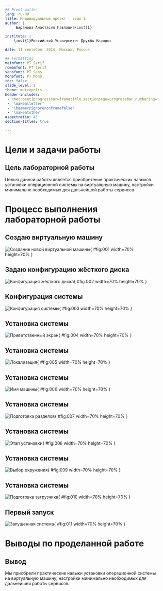 ```yaml
---
## Front matter
lang: ru-RU
title: Индивидуальный проект - этап 1
author: |
	 Баранова Анастасия Павловна\inst{1}

institute: |
	\inst{1}Российский Университет Дружбы Народов

date: 11 сентября, 2024, Москва, Россия

## Formatting
mainfont: PT Serif
romanfont: PT Serif
sansfont: PT Sans
monofont: PT Mono
toc: false
slide_level: 2
theme: metropolis
header-includes: 
 - \metroset{progressbar=frametitle,sectionpage=progressbar,numbering=fraction}
 - '\makeatletter'
 - '\beamer@ignorenonframefalse'
 - '\makeatother'
aspectratio: 43
section-titles: true

---
```


# Цели и задачи работы

## Цель лабораторной работы

Целью данной работы является приобретение практических навыков установки операционной системы на виртуальную машину, настройки минимально необходимых для дальнейшей работы сервисов

# Процесс выполнения лабораторной работы

## Создаю виртуальную машину

![Создание новой виртуальной машины](image/01.png){ #fig:001 width=70% height=70% }

## Задаю конфигурацию жёсткого диска

![Конфигурация жёсткого диска](image/02.png){ #fig:002 width=70% height=70% }

## Конфигурация системы

![Конфигурация системы](image/03.png){ #fig:003 width=70% height=70% }

## Установка системы

![Приветственный экран](image/04.png){ #fig:004 width=70% height=70% }

## Установка системы

![Локализация](image/05.png){ #fig:005 width=70% height=70% }

## Установка системы

![Имя машины](image/06.png){ #fig:006 width=70% height=70% }

## Установка системы

![Подготовка разделов](image/07.png){ #fig:007 width=70% height=70% }

## Установка системы

![Этап установки](image/08.png){ #fig:008 width=70% height=70% }

## Установка системы

![Выбор окружения](image/09.png){ #fig:009 width=70% height=70% }

## Установка системы

![Подготовка загрузчика](image/10.png){ #fig:010 width=70% height=70% }

## Первый запуск

![Запущенная система](image/11.png){ #fig:011 width=70% height=70% }

# Выводы по проделанной работе

## Вывод

Мы приобрели практические навыки установки операционной системы на виртуальную машину, настройки минимально необходимых для дальнейшей работы сервисов.